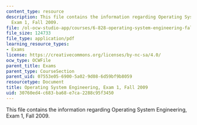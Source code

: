 ```yaml
---
content_type: resource
description: This file contains the information regarding Operating System Engineering,
  Exam 1, Fall 2009.
file: /ol-ocw-studio-app/courses/6-828-operating-system-engineering-fall-2012/30760ed4c683ba68e7ca2288c95f3450_MIT6_828F12_q09_1.pdf
file_size: 124733
file_type: application/pdf
learning_resource_types:
- Exams
license: https://creativecommons.org/licenses/by-nc-sa/4.0/
ocw_type: OCWFile
parent_title: Exams
parent_type: CourseSection
parent_uid: 07553e05-6900-5a02-9d08-6d59bf9b8059
resourcetype: Document
title: Operating System Engineering, Exam 1, Fall 2009
uid: 30760ed4-c683-ba68-e7ca-2288c95f3450
---
```

This file contains the information regarding Operating System Engineering, Exam 1, Fall 2009.